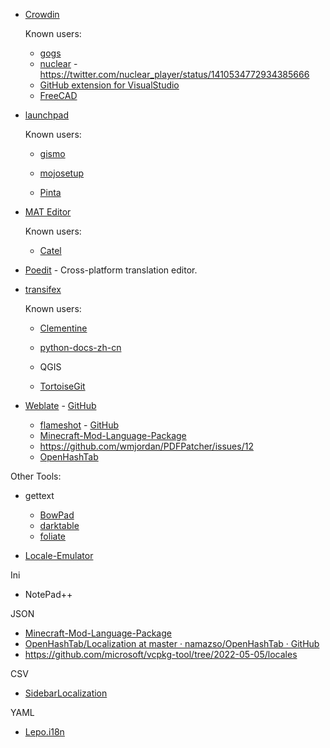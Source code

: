 * [Crowdin](https://crowdin.com/)
  
  Known users:
  
  - [gogs](https://github.com/gogs/gogs/pull/6156/files)
  - [nuclear](https://crowdin.com/project/nuclear) - https://twitter.com/nuclear_player/status/1410534772934385666
  - [GitHub extension for VisualStudio](https://github.com/github/VisualStudio/issues/1858)
  - [FreeCAD](https://github.com/FreeCAD/FreeCAD-translations)

* [launchpad](https://translations.launchpad.net/)
  
  Known users:
  
  - [gismo](https://github.com/gismo/gismo)
  
  - [mojosetup](https://github.com/icculus/mojosetup)
  
  - [Pinta](https://github.com/PintaProject/Pinta)

* [MAT Editor](https://developer.microsoft.com/en-us/windows/downloads/multilingual-app-toolkit/)
  
  Known users:
  
  - [Catel](https://github.com/Catel/Catel)

* [Poedit](https://github.com/vslavik/poedit) - Cross-platform translation editor.

* [transifex](https://www.transifex.com/)
  
  Known users:
  
  - [Clementine](https://github.com/clementine-player/Clementine)
  
  - [python-docs-zh-cn](https://github.com/python/python-docs-zh-cn)
  
  - QGIS
  
  - [TortoiseGit](https://gitlab.com/tortoisegit/tortoisegit/blob/master/Languages/README.txt)

* [Weblate](https://weblate.org/) - [GitHub](https://github.com/WeblateOrg/weblate)
  
  - [flameshot](https://hosted.weblate.org/projects/flameshot/flameshot/) - [GitHub](https://github.com/flameshot-org/flameshot)
  - [Minecraft-Mod-Language-Package](https://github.com/CFPAOrg/Minecraft-Mod-Language-Package)
  - https://github.com/wmjordan/PDFPatcher/issues/12
  - [OpenHashTab](https://github.com/namazso/OpenHashTab)

Other Tools:

- gettext

  - [BowPad](https://github.com/stefankueng/BowPad)
  - [darktable](https://github.com/darktable-org/darktable)
  - [foliate](https://github.com/johnfactotum/foliate)

- [Locale-Emulator](https://github.com/xupefei/Locale-Emulator)

Ini

- NotePad++

JSON

- [Minecraft-Mod-Language-Package](https://github.com/CFPAOrg/Minecraft-Mod-Language-Package)
- [OpenHashTab/Localization at master · namazso/OpenHashTab · GitHub](https://github.com/namazso/OpenHashTab/tree/master/Localization)
- https://github.com/microsoft/vcpkg-tool/tree/2022-05-05/locales


CSV

- [SidebarLocalization](https://github.com/ArcadeRenegade/SidebarLocalization)

YAML

- [Lepo.i18n](https://github.com/lepoco/i18n)
